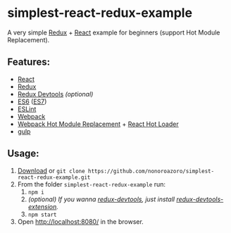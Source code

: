 # simplest-react-redux-example

A very simple [Redux](https://github.com/rackt/redux) + [React](https://facebook.github.io/react/) example for beginners (support Hot Module Replacement).


## Features:

- [React](https://facebook.github.io/react/)
- [Redux](https://github.com/rackt/redux)
- [Redux Devtools](https://github.com/zalmoxisus/redux-devtools-extension) *(optional)*
- [ES6](https://babeljs.io/docs/learn-es2015/) ([ES7](http://babeljs.io/docs/plugins/preset-stage-1/))
- [ESLint](http://eslint.org/)
- [Webpack](https://webpack.github.io/)
- [Webpack Hot Module Replacement](https://webpack.github.io/docs/hot-module-replacement.html) + [React Hot Loader](https://gaearon.github.io/react-hot-loader/)
- [gulp](http://gulpjs.com/)


## Usage:

1. [Download](https://github.com/nonoroazoro/simplest-react-redux-example/archive/master.zip) or `git clone https://github.com/nonoroazoro/simplest-react-redux-example.git`
2. From the folder `simplest-react-redux-example` run:
      1. `npm i`
      2. *(optional) If you wanna [redux-devtools](https://github.com/gaearon/redux-devtools), just install [redux-devtools-extension](https://github.com/zalmoxisus/redux-devtools-extension).*
      3. `npm start`
3. Open [http://localhost:8080/](http://localhost:8080/) in the browser.
